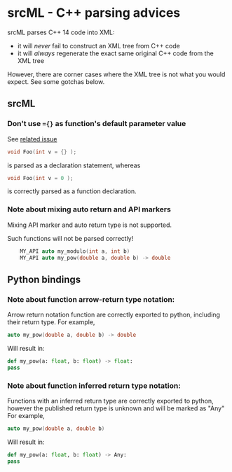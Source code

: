 # srcML - C++ parsing advices

srcML parses C++ 14 code into XML:
* it will *never* fail to construct an XML tree from C++ code
* it will *always* regenerate the exact same original C++ code from the XML tree

However, there are corner cases where the XML tree is not what you would expect.
See some gotchas below.


## srcML

### Don't use `={}` as function's default parameter value

See [related issue](https://github.com/srcML/srcML/issues/1833)

```cpp
void Foo(int v = {} );
```
is parsed as a declaration statement, whereas

```cpp
void Foo(int v = 0 );
```
is correctly parsed as a function declaration.


### Note about mixing auto return and API markers
Mixing API marker and auto return type is not supported.

 Such functions will not be parsed correctly!

```cpp
    MY_API auto my_modulo(int a, int b)
    MY_API auto my_pow(double a, double b) -> double
```


## Python bindings

### Note about function arrow-return type notation:

Arrow return notation function are correctly exported to python, including their return type.
For example,
```cpp
auto my_pow(double a, double b) -> double
```
Will result in:
```python
def my_pow(a: float, b: float) -> float:
pass
```

### Note about function inferred return type notation:

Functions with an inferred return type are correctly exported to python, however the published return type is unknown and will be marked as "Any"
For example,
```cpp
auto my_pow(double a, double b)
```
Will result in:
```python
def my_pow(a: float, b: float) -> Any:
pass
```
